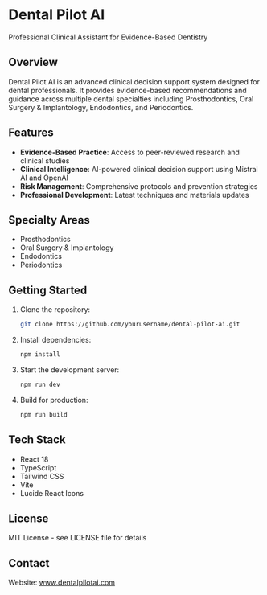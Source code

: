 # Dental Pilot AI

Professional Clinical Assistant for Evidence-Based Dentistry

## Overview

Dental Pilot AI is an advanced clinical decision support system designed for dental professionals. It provides evidence-based recommendations and guidance across multiple dental specialties including Prosthodontics, Oral Surgery & Implantology, Endodontics, and Periodontics.

## Features

- **Evidence-Based Practice**: Access to peer-reviewed research and clinical studies
- **Clinical Intelligence**: AI-powered clinical decision support using Mistral AI and OpenAI
- **Risk Management**: Comprehensive protocols and prevention strategies
- **Professional Development**: Latest techniques and materials updates

## Specialty Areas

- Prosthodontics
- Oral Surgery & Implantology
- Endodontics
- Periodontics

## Getting Started

1. Clone the repository:
   ```bash
   git clone https://github.com/yourusername/dental-pilot-ai.git
   ```

2. Install dependencies:
   ```bash
   npm install
   ```

3. Start the development server:
   ```bash
   npm run dev
   ```

4. Build for production:
   ```bash
   npm run build
   ```

## Tech Stack

- React 18
- TypeScript
- Tailwind CSS
- Vite
- Lucide React Icons

## License

MIT License - see LICENSE file for details

## Contact

Website: www.dentalpilotai.com
